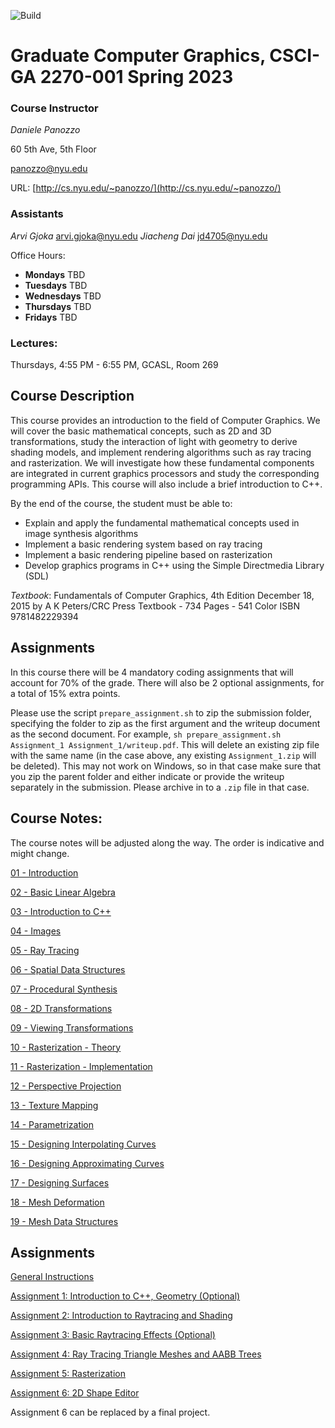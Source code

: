 ![Build](https://github.com/danielepanozzo/cg/workflows/Build/badge.svg)

# Graduate Computer Graphics, CSCI-GA 2270-001 Spring 2023

### Course Instructor
*Daniele Panozzo*

60 5th Ave, 5th Floor

[panozzo@nyu.edu](mailto:panozzo@nyu.edu)

URL: [http://cs.nyu.edu/~panozzo/](http://cs.nyu.edu/~panozzo/)

### Assistants
*Arvi Gjoka*
[arvi.gjoka@nyu.edu](mailto:arvi.gjoka@nyu.edu)
*Jiacheng Dai*
[jd4705@nyu.edu ](mailto:jd4705@nyu.edu )

Office Hours: 
* **Mondays**  TBD
* **Tuesdays** TBD 
* **Wednesdays** TBD 
* **Thursdays** TBD 
* **Fridays** TBD 

### Lectures:
Thursdays, 4:55 PM - 6:55 PM, GCASL, Room 269

## Course Description

This course provides an introduction to the field of Computer Graphics. We will cover the basic mathematical concepts, such as 2D and 3D transformations, study the interaction of light with geometry to derive  shading models, and implement rendering algorithms such as ray tracing and rasterization. We will investigate how these fundamental components are integrated in current graphics processors and study the corresponding programming APIs. This course will also include a brief introduction to C++.

By the end of the course, the student must be able to:

* Explain and apply the fundamental mathematical concepts used in  image synthesis algorithms
* Implement a basic rendering system based on ray tracing
* Implement a basic rendering pipeline based on rasterization
* Develop graphics programs in C++ using the Simple Directmedia Library (SDL)

*Textbook*:
Fundamentals of Computer Graphics, 4th Edition
December 18, 2015 by A K Peters/CRC Press
Textbook - 734 Pages - 541 Color
ISBN 9781482229394

## Assignments

In this course there will be 4 mandatory coding assignments that will account for 70% of the grade. There will also be 2 optional assignments, for a total of 15% extra points.

Please use the script `prepare_assignment.sh` to zip the submission folder, specifying the folder to zip as the first argument and the writeup document as the second document. For example, `sh prepare_assignment.sh Assignment_1 Assignment_1/writeup.pdf`. This will delete an existing zip file with the same name (in the case above, any existing `Assignment_1.zip` will be deleted).
This may not work on Windows, so in that case make sure that you zip the parent folder and either indicate or provide the writeup separately in the submission. Please archive in to a `.zip` file in that case.

## Course Notes:

The course notes will be adjusted along the way. The order is indicative and might change.

[01 - Introduction](https://www.icloud.com/keynote/0Bi3HXvG70bpshIbt1t9PnGmw#01_-_Introduction_to_Computer_Graphics)

[02 - Basic Linear Algebra](https://www.icloud.com/keynote/0bR6rH_qhMGyack3AvOLN9KpA#02_-_Basic_Linear_Algebra)

[03 - Introduction to C++](https://www.icloud.com/keynote/0g2wBvEMQe7c4KRNidmCT44rQ#03_-_C++)

[04 - Images](https://www.icloud.com/keynote/078471RTY56oFkHbVjhquf4Lg#04_-_Images)

[05 - Ray Tracing](https://www.icloud.com/keynote/0Xt7leP_xqOA9pEE24U9-q5vg#05_-_Ray_Tracing)

[06 - Spatial Data Structures](https://www.icloud.com/keynote/0WGDZa8VZoXxqlLSq2gp_G_Rw#06_-_Spatial_Data_Structures)

[07 - Procedural Synthesis](https://www.icloud.com/keynote/0RV7ZnHhuQCWAHlj29VpmmLKQ#07_-_Procedural_Synthesis)

[08 - 2D Transformations](https://www.icloud.com/keynote/0hdbFFSx6TrJSzmICBf4Yjo2g#08_-_2D_Transformations)

[09 - Viewing Transformations](https://www.icloud.com/keynote/0DlviF0tU_vb8pn-w6qoN3OaA#09_-_Viewing_Transformations)

[10 - Rasterization - Theory](https://www.icloud.com/keynote/0gwK2pQbGYorL7xXpoAlb8xog#10_-_Rasterization_-_Theory)

[11 - Rasterization - Implementation](https://www.icloud.com/keynote/0WuGGx7-YzpkpxN5lyMvQyHew#11_-_Rasterization_-_Implementation)

[12 - Perspective Projection](https://www.icloud.com/keynote/0qLSBn6y3y4Fn-tvY_ZOtKlFQ#12_-_Perspective_Projection)

[13 - Texture Mapping](https://www.icloud.com/keynote/0DYWwAzDUEQC5AMmDMIrFyI0w#13_-_Texture_Mapping)

[14 - Parametrization](https://www.icloud.com/keynote/06w_Cnj7E81JLB76Pl1tSjiqg#14_-_Parametrization)

[15 - Designing Interpolating Curves](https://www.icloud.com/keynote/0ztivLSI82_YZgJLkU3MsemQQ#15_-_Designing_Interpolating_Curves)

[16 - Designing Approximating Curves](https://www.icloud.com/keynote/0KOu9icbYhEryoNeTVsjftmRQ#16_-_Designing_Approximating_Curves)

[17 - Designing Surfaces](https://www.icloud.com/keynote/0fjx3PAnYzwWgrgiIXEJI7K6g#17_-_Designing_Surfaces)

[18 - Mesh Deformation](https://www.icloud.com/keynote/0i9XXnime7phhNqYRM1m-a7FA#18_-_Mesh_Deformation)

[19 - Mesh Data Structures](https://www.icloud.com/keynote/07fbGW6rsRjxWrmTu3M8kDgvA#19_-_Mesh_Data_Structures)


## Assignments

[General Instructions](https://github.com/danielepanozzo/cg/tree/master/RULES.md)

[Assignment 1: Introduction to C++, Geometry (Optional)](https://github.com/danielepanozzo/cg/tree/master/Assignment_1)

[Assignment 2: Introduction to Raytracing and Shading](https://github.com/danielepanozzo/cg/tree/master/Assignment_2)

[Assignment 3: Basic Raytracing Effects (Optional)](https://github.com/danielepanozzo/cg/tree/master/Assignment_3)

[Assignment 4: Ray Tracing Triangle Meshes and AABB Trees](https://github.com/danielepanozzo/cg/tree/master/Assignment_4)

[Assignment 5: Rasterization](https://github.com/danielepanozzo/cg/tree/master/Assignment_5)

[Assignment 6: 2D Shape Editor](https://github.com/danielepanozzo/cg/tree/master/Assignment_6)

Assignment 6 can be replaced by a final project.
